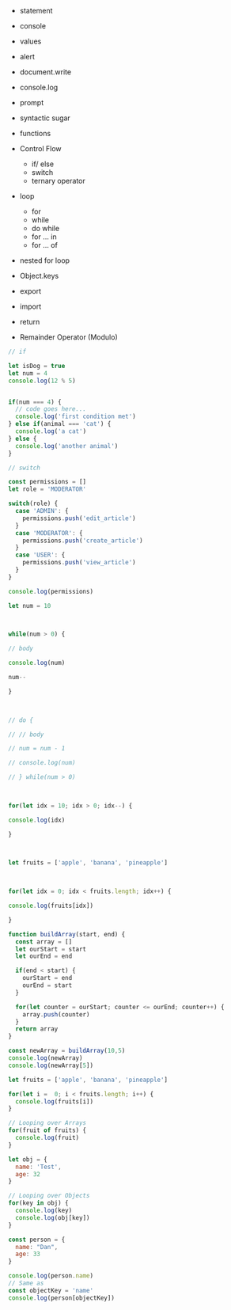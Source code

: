 -   statement
-   console
-   values
-   alert
-   document.write
-   console.log
-   prompt
-   syntactic sugar

- functions
- Control Flow
	- if/ else
	- switch
	- ternary operator
- loop
	- for
	- while
	- do while
	- for ... in
	- for ... of
- nested for loop
- Object.keys
- export
- import
- return
- Remainder Operator (Modulo)



```js
// if

let isDog = true
let num = 4
console.log(12 % 5)


if(num === 4) {
  // code goes here...
  console.log('first condition met')
} else if(animal === 'cat') {
  console.log('a cat')
} else {
  console.log('another animal')
} 

// switch

const permissions = []
let role = 'MODERATOR'

switch(role) {
  case 'ADMIN': {
    permissions.push('edit_article')
  }
  case 'MODERATOR': {
    permissions.push('create_article')
  }
  case 'USER': {
    permissions.push('view_article')
  }
}

console.log(permissions)
```

```js
let num = 10

  

while(num > 0) {

// body

console.log(num)

num--

}

  

// do {

// // body

// num = num - 1

// console.log(num)

// } while(num > 0)

  

for(let idx = 10; idx > 0; idx--) {

console.log(idx)

}

  

let fruits = ['apple', 'banana', 'pineapple']

  

for(let idx = 0; idx < fruits.length; idx++) {

console.log(fruits[idx])

}
```

```js
function buildArray(start, end) {
  const array = []
  let ourStart = start
  let ourEnd = end

  if(end < start) {
    ourStart = end
    ourEnd = start
  }

  for(let counter = ourStart; counter <= ourEnd; counter++) {
    array.push(counter)
  }
  return array
}

const newArray = buildArray(10,5)
console.log(newArray)
console.log(newArray[5])
```

```js
let fruits = ['apple', 'banana', 'pineapple']

for(let i =  0; i < fruits.length; i++) {
  console.log(fruits[i])
}

// Looping over Arrays
for(fruit of fruits) {
  console.log(fruit)
}

let obj = {
  name: 'Test',
  age: 32
}

// Looping over Objects
for(key in obj) {
  console.log(key)
  console.log(obj[key])
}

const person = {
  name: "Dan",
  age: 33
}

console.log(person.name)
// Same as
const objectKey = 'name'
console.log(person[objectKey])
```